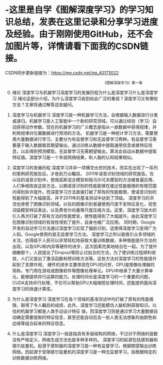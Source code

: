 # -这里是自学《图解深度学习》的学习知识总结，发表在这里记录和分享学习进度及经验。由于刚刚使用GitHub，还不会加图片等，详情请看下面我的CSDN链接。

CSDN同步更新链接为：https://me.csdn.net/qq_40173022





                                                 《图解深度学习》第一章
0. 绪论
    深度学习与机器学习深度学习的发展历程为什么是深度学习什么是深度学习
绪论这部分介绍，为什么深度学习收到如此广泛的重视？深度学习又有哪些方法？文章将通过解答这些疑问。
1. 深度学习与机器学习
    深度学习是一种机器学习方法，会根据输入数据进行分类或递归。机器学习是人工智能中一个新的研究领域，可以通过经验（学习）自动获得动作参数。现在的机器学习的广义概念是指从一直数据中获得规律，并利用规律对位置数据进行预测的方法。
机器学习是一种统计学习方法，需要使用大量数据进行学习，主要分为有监督学习和无监督学习两种。有监督学习需要基于输入数据极其期望输出，通过训练从数据中提取通用信息或者特征信息，以此得到预测模型。无监督学习无需期望输出，算法会自动从数据中提取特征值。深度学习是一个多层网络结果，和人脑的认知结果相似。

2. 深度学习的发展历程
    深度学习并非一项横空出世的技术，而实在出现了一系列的案例研究报告后，才收到万众瞩目。
2011年语音识别领域的研究报告。在以往的语音识别中，使用高斯混合模型和隐马尔可夫模型的方法被普遍应用，人们争相改良这些方法，以期语音识别的性能能够在接近性能极限的有限范围内得到些许提升。而深度学习方法直接打破了原有的性能极限，使语音识别的性能得到了大幅提高，并于2011年的基准测试中达到了顶级。
深度学习的洪流也席卷了图像识别领域。以往的图像识别普遍使用尺度不变特征变化，视觉词袋模型特征表达，以及费舍尔向量等尺度压缩方法。这里，深度学习放大的引入再次打破了原有方法的性能壁垒，使性能得到了大幅提升。由此深度学习在图像识别领域的有效性得到了提升，自身也被广泛应用。
    同时期，Google开发的自动学习方法通过深度学习实现了猫脸识别，这使得深度学习变得广为人知。Google使用的是无监督学习方法。
    深度学习之所以能吸引众多领域的关注，也得益于人民可以非常轻松地获取大量训练数据，多种吸能提升方法的出现，以及GPU和内存等硬件的进步，这次因素完美地结合在一起。为了提升细嫩那个，人民提出了Dropout等防止过拟合的方法，为了使训练过程顺利收敛，人们又提出了激活函数和预训练方法等。这些方法对深度学习的性能提升起到了支撑作用。
    硬件的进步主要体现在GPU的问世，GPU是图像处理器的简称，专门用在游戏或图像软件等图像处理单元。GPU中继承了大量计算单元，能够提供并行运算的能力。处理时间长是深度学习的一个重要的问题，CUDA支持并行处理，不仅可以帮助GPU大幅缩短处理时间，还能提供面向深度学习的快速计算库。
    
3. 为什么是深度学习
    深度学习在各个领域的基准测试中均打破了原有的性能极限，取得了令人瞩目的成绩，此外，深度学习还能模仿人脑机制获取知识。以往的机器学习都是人类手动设计特征  值，而深度学习则是通过学习大量数据自动确定需要提取的特征信息，甚至还能自动后去一些人类无法想象的由颜色和边缘等组合起来的特征信息。
    
4. 什么是深度学习
    深度学习一般是指具有多层结构的网络，不过对于网络的层数没有严格定义，网络生成方法也是多种多样的。
深度学习的起源包括感知器和玻尔兹曼机。起源于感知器的深度学习是一种有监督学习，根据期望输出训练网络。而起源于受限玻尔兹曼机的深度学习是一种无监督学习，指根据特定的训练数据训练网络。

